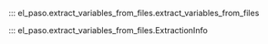 ::: el_paso.extract_variables_from_files.extract_variables_from_files

::: el_paso.extract_variables_from_files.ExtractionInfo
